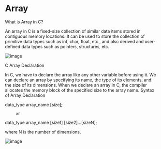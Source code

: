 # Array

What is Array in C?

An array in C is a fixed-size collection of similar data items stored in contiguous memory locations. It can be used to store the collection of primitive data types such as int, char, float, etc., and also derived and user-defined data types such as pointers, structures, etc.

![image](https://user-images.githubusercontent.com/125825670/234075921-b8577131-e376-4698-bac9-d728f7ad0ec4.png)

C Array Declaration

In C, we have to declare the array like any other variable before using it. We can declare an array by specifying its name, the type of its elements, and the size of its dimensions. When we declare an array in C, the compiler allocates the memory block of the specified size to the array name.
Syntax of Array Declaration

data_type array_name [size];

         or
         
data_type array_name [size1] [size2]...[sizeN];

where N is the number of dimensions.

![image](https://user-images.githubusercontent.com/125825670/234076138-58dac9c1-23c6-4ae3-9cbf-0b78f0ea3ee0.png)
